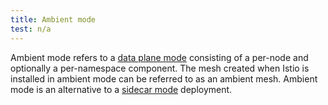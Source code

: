 ```yaml
---
title: Ambient mode
test: n/a
---
```


Ambient mode refers to a [data plane mode](/docs/reference/glossary/#data-plane-mode) consisting of a per-node and optionally a per-namespace component. The mesh created when Istio is installed in ambient mode can be referred to as an ambient mesh.
Ambient mode is an alternative to a [sidecar mode](/docs/reference/glossary/#sidecar) deployment.

